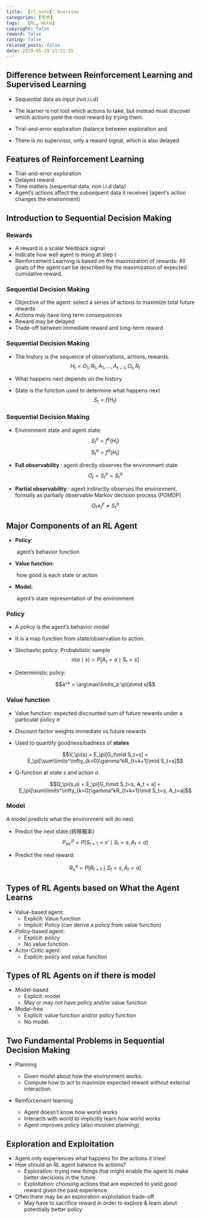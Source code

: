 ```yaml
---
title:  [rl_note]: Overview
categories: [学术]
tags:   [RL, Note]
copyright: false
reward: false
rating: false
related_posts: false
date: 2020-05-29 11:51:55
---
```



## Difference between Reinforcement Learning and Supervised Learning

- Sequential data as input (not i.i.d)

- The learner is not told which actions to take, but instead must discover which actions yield the most reward by trying them.
  
- Trial-and-error exploration (balance between exploration and

- There is no supervisor, only a reward signal, which is also delayed


## Features of Reinforcement Learning

- Trial-and-error exploration
- Delayed reward
- Time matters (sequential data, non i.i.d data)
- Agent’s actions affect the subsequent data it receives (agent’s action changes the environment)


## Introduction to Sequential Decision Making

### Rewards

- A reward is a scalar feedback signal
- Indicate how well agent is doing at step t
- Reinforcement Learning is based on the maximization of rewards:
All goals of the agent can be described by the maximization of expected
cumulative reward.

### Sequential Decision Making

- Objective of the agent: select a series of actions to maximize total
    future rewards
- Actions may have long term consequences
- Reward may be delayed
- Trade-off between immediate reward and long-term reward


### Sequential Decision Making

- The history is the sequence of observations, actions, rewards.
  $$H_t = O_1, R_1, A_1, ..., A_{t-1}, O_t, R_t$$

- What happens next depends on the history
- State is the function used to determine what happens next
$$ S_t = f(H_t)$$


### Sequential Decision Making

- Environment state and agent state:
  $$S^e_t = f^e(H_t)$$
  $$S^a_t = f^a(H_t)$$

- **Full observability** : agent directly observes the environment state
  $$O_t = S^e_t = S^a_t$$

- **Partial observability** : agent indirectly observes the environment, formally as partially observable Markov decision process (POMDP)
  $$O_t \neq ^e_t \neq S^a_t$$
  
  

## Major Components of an RL Agent

- **Policy**:

  ​	agent’s behavior function

- **Value function**: 

  ​	how good is each state or action

- **Model**:

  ​	agent’s state representation of the environment


### Policy

- A policy is the agent’s behavior model

- It is a map function from state/observation to action.

- Stochastic policy: Probabilistic sample
  $$\pi(a \mid s) = P[A_t = a\mid S_t = s]$$

- Deterministic policy:

  $$a^* = \arg\max\limits_a \pi(a\mid s)$$

### Value function

- Value function: expected discounted sum of future rewards under a
    particular policy $\pi$
    
- Discount factor weights immediate vs future rewards

- Used to quantify goodness/badness of **states**

    $$V_\pi(s) = E_\pi[G_t\mid S_t=s] = E_\pi[\sum\limits^\infty_{k=0}\gamma^kR_{t+k+1}\mid S_t=s]$$

- Q-function at state $s$ and action $a$

    $$Q_\pi(s,a) = E_\pi[G_t\mid S_t=s, A_t = a] = E_\pi[\sum\limits^\infty_{k=0}\gamma^kR_{t+k+1}\mid S_t=s, A_t=a]$$


### Model

A model predicts what the environment will do next

- Predict the next state:(转移概率)
  $$P^a_{ss'} = P[S_{t+1}=s' \mid S_t=s, A_t=a]$$

- Predict the next reward:

  $$R^a_s = P[R_{t+1} \mid S_t=s, A_t=a]$$




## Types of RL Agents based on What the Agent Learns

- Value-based agent:
    - Explicit: Value function
    - Implicit: Policy (can derive a policy from value function)
- Policy-based agent:
    - Explicit: policy
    - No value function
- Actor-Critic agent:
    - Explicit: policy and value function


## Types of RL Agents on if there is model

- Model-based
    - Explicit: model
    - May or may not have policy and/or value function
- Model-free
    - Explicit: value function and/or policy function
    - No model.

## Two Fundamental Problems in Sequential Decision Making

- Planning
    - Given model about how the environment works.
    - Compute how to act to maximize expected reward without external interaction.

- Reinforcement learning
    - Agent doesn’t know how world works
    - Interacts with world to implicitly learn how world works
    - Agent improves policy (also involves planning)


## Exploration and Exploitation

- Agent only experiences what happens for the actions it tries!
- How should an RL agent balance its actions?
    - Exploration: trying new things that might enable the agent to make better
       decisions in the future
    - Exploitation: choosing actions that are expected to yield good reward given
       the past experience
- Often there may be an exploration-exploitation trade-off
    - May have to sacrifice reward in order to explore & learn about potentially
       better policy


